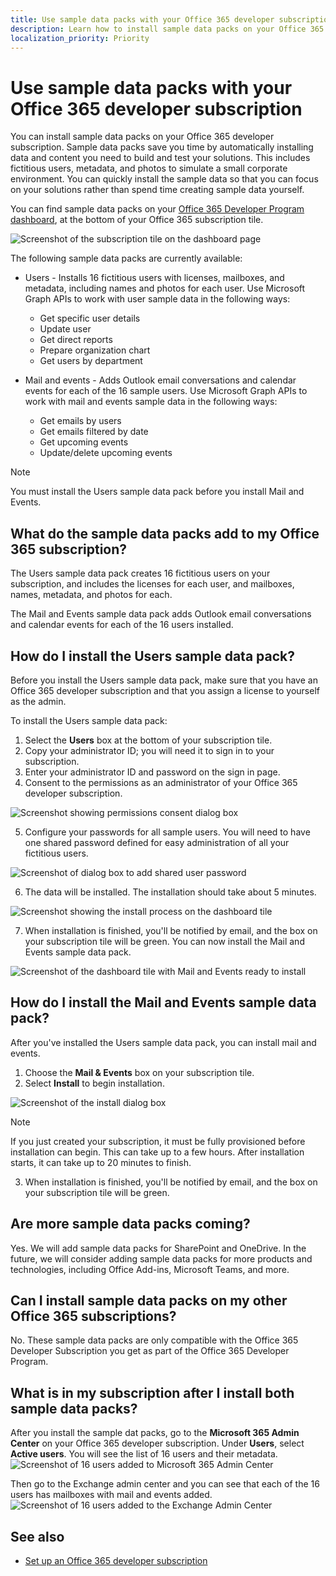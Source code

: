 ```yaml
---
title: Use sample data packs with your Office 365 developer subscription
description: Learn how to install sample data packs on your Office 365 developer subscription to help get your sandbox environment up and running quickly. 
localization_priority: Priority
---
```


# Use sample data packs with your Office 365 developer subscription

You can install sample data packs on your Office 365 developer subscription. Sample data packs save you time by automatically installing data and content you need to build and test your solutions. This includes fictitious users, metadata, and photos to simulate a small corporate environment. You can quickly install the sample data so that you can focus on your solutions rather than spend time creating sample data yourself.

You can find sample data packs on your [Office 365 Developer Program dashboard](https://developer.microsoft.com/office/profile), at the bottom of your Office 365 subscription tile.

![Screenshot of the subscription tile on the dashboard page](images/content-packs-06.PNG)

The following sample data packs are currently available:

- Users - Installs 16 fictitious users with licenses, mailboxes, and metadata, including names and photos for each user. Use Microsoft Graph APIs to work with user sample data in the following ways:
  - Get specific user details
  - Update user
  - Get direct reports
  - Prepare organization chart  
  - Get users by department

- Mail and events - Adds Outlook email conversations and calendar events for each of the 16 sample users. Use Microsoft Graph APIs to work with mail and events sample data in the following ways:
  - Get emails by users
  - Get emails filtered by date
  - Get upcoming events
  - Update/delete upcoming events

> [!NOTE]
> You must install the Users sample data pack before you install Mail and Events.

## What do the sample data packs add to my Office 365 subscription?

The Users sample data pack creates 16 fictitious users on your subscription, and includes the licenses for each user, and mailboxes, names, metadata, and photos for each.

The Mail and Events sample data pack adds Outlook email conversations and calendar events for each of the 16 users installed.

## How do I install the Users sample data pack?

Before you install the Users sample data pack, make sure that you have an Office 365 developer subscription and that you assign a license to yourself as the admin.

To install the Users sample data pack:

1. Select the **Users** box at the bottom of your subscription tile.
2. Copy your administrator ID; you will need it to sign in to your subscription.
3. Enter your administrator ID and password on the sign in page.
4. Consent to the permissions as an administrator of your Office 365 developer subscription.

![Screenshot showing permissions consent dialog box](images/content-packs-01.png)

5. Configure your passwords for all sample users. You will need to have one shared password defined for easy administration of all your fictitious users.

![Screenshot of dialog box to add shared user password](images/content-packs-02.png)

6. The data will be installed. The installation should take about 5 minutes.

![Screenshot showing the install process on the dashboard tile](images/content-packs-03.PNG)

7. When installation is finished, you'll be notified by email, and the box on your subscription tile will be green. You can now install the Mail and Events sample data pack.

![Screenshot of the dashboard tile with Mail and Events ready to install](images/content-packs-04.PNG)

## How do I install the Mail and Events sample data pack?

After you've installed the Users sample data pack, you can install mail and events.

1. Choose the **Mail &amp; Events** box on your subscription tile.
2. Select **Install** to begin installation.

![Screenshot of the install dialog box](images/content-packs-05.png)

> [!NOTE]
> If you just created your subscription, it must be fully provisioned before installation can begin. This can take up to a few hours. After installation starts, it can take up to 20 minutes to finish.

3. When installation is finished, you'll be notified by email, and the box on your subscription tile will be green.

## Are more sample data packs coming?

Yes. We will add sample data packs for SharePoint and OneDrive. In the future, we will consider adding sample data packs for more products and technologies, including Office Add-ins, Microsoft Teams, and more.

## Can I install sample data packs on my other Office 365 subscriptions?

No. These sample data packs are only compatible with the Office 365 Developer Subscription you get as part of the Office 365 Developer Program.

## What is in my subscription after I install both sample data packs?

After you install the sample dat packs, go to the **Microsoft 365 Admin Center** on your Office 365 developer subscription. Under **Users**, select **Active users**. You will see the list of 16 users and their metadata.
![Screenshot of 16 users added to Microsoft 365 Admin Center](images/content-packs-07.PNG)

Then go to the Exchange admin center and you can see that each of the 16 users has mailboxes with mail and events added.
![Screenshot of 16 users added to the Exchange Admin Center](images/content-packs-08.PNG)

## See also

- [Set up an Office 365 developer subscription](office-365-developer-program-get-started.md)
